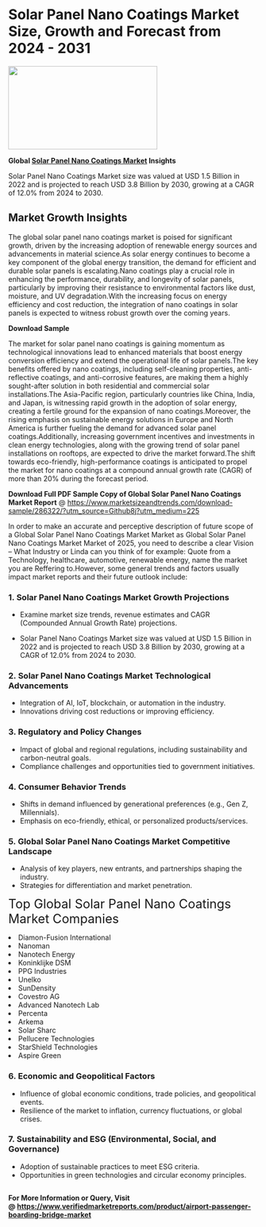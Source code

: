 <H1>Solar Panel Nano Coatings Market Size, Growth and Forecast from 2024 - 2031</H1><img class="aligncenter size-medium wp-image-584254" src="https://thirdeyenews.in/wp-content/uploads/2024/09/Global-Market-Research-300x168.jpeg" alt="" width="300" height="168" /><p><strong>Global&nbsp;<a href="https://www.marketsizeandtrends.com/download-sample/286322/?utm_source=Github8j?utm_medium=225">Solar Panel Nano Coatings Market</a> Insights</strong></p><p>Solar Panel Nano Coatings Market size was valued at USD 1.5 Billion in 2022 and is projected to reach USD 3.8 Billion by 2030, growing at a CAGR of 12.0% from 2024 to 2030.</p><p><h2>Market Growth Insights</h2> <p>The global solar panel nano coatings market is poised for significant growth, driven by the increasing adoption of renewable energy sources and advancements in material science.As solar energy continues to become a key component of the global energy transition, the demand for efficient and durable solar panels is escalating.Nano coatings play a crucial role in enhancing the performance, durability, and longevity of solar panels, particularly by improving their resistance to environmental factors like dust, moisture, and UV degradation.With the increasing focus on energy efficiency and cost reduction, the integration of nano coatings in solar panels is expected to witness robust growth over the coming years.</p> <p><strong>Download Sample</strong></p> <p>The market for solar panel nano coatings is gaining momentum as technological innovations lead to enhanced materials that boost energy conversion efficiency and extend the operational life of solar panels.The key benefits offered by nano coatings, including self-cleaning properties, anti-reflective coatings, and anti-corrosive features, are making them a highly sought-after solution in both residential and commercial solar installations.The Asia-Pacific region, particularly countries like China, India, and Japan, is witnessing rapid growth in the adoption of solar energy, creating a fertile ground for the expansion of nano coatings.Moreover, the rising emphasis on sustainable energy solutions in Europe and North America is further fueling the demand for advanced solar panel coatings.Additionally, increasing government incentives and investments in clean energy technologies, along with the growing trend of solar panel installations on rooftops, are expected to drive the market forward.The shift towards eco-friendly, high-performance coatings is anticipated to propel the market for nano coatings at a compound annual growth rate (CAGR) of more than 20% during the forecast period.<p><span class=""><strong>Download Full PDF Sample Copy of Global Solar Panel Nano Coatings Market Report</strong> @ <a href="https://www.marketsizeandtrends.com/download-sample/286322/?utm_source=Github8j?utm_medium=225" target="_blank">https://www.marketsizeandtrends.com/download-sample/286322/?utm_source=Github8j?utm_medium=225</a></span></p><p>In order to make an accurate and perceptive description of future scope of a Global&nbsp;Solar Panel Nano Coatings Market Market as Global&nbsp;Solar Panel Nano Coatings Market Market of 2025, you need to describe a clear Vision &ndash; What Industry or Linda can you think of for example: Quote from a Technology, healthcare, automotive, renewable energy, name the market you are Reffering to.However, some general trends and factors usually impact market reports and their future outlook include:</p><h3>1.&nbsp;<strong>Solar Panel Nano Coatings Market Growth Projections</strong></h3><ul><li>Examine market size trends, revenue estimates and CAGR (Compounded Annual Growth Rate) projections.</li><li><p>Solar Panel Nano Coatings Market size was valued at USD 1.5 Billion in 2022 and is projected to reach USD 3.8 Billion by 2030, growing at a CAGR of 12.0% from 2024 to 2030.</p></li></ul><h3>2.&nbsp;<strong>Solar Panel Nano Coatings Market Technological Advancements</strong></h3><ul><li>Integration of AI, IoT, blockchain, or automation in the industry.</li><li>Innovations driving cost reductions or improving efficiency.</li></ul><h3>3.&nbsp;<strong>Regulatory and Policy Changes</strong></h3><ul><li>Impact of global and regional regulations, including sustainability and carbon-neutral goals.</li><li>Compliance challenges and opportunities tied to government initiatives.</li></ul><h3>4.&nbsp;<strong>Consumer Behavior Trends</strong></h3><ul><li>Shifts in demand influenced by generational preferences (e.g., Gen Z, Millennials).</li><li>Emphasis on eco-friendly, ethical, or personalized products/services.</li></ul><h3>5.&nbsp;<strong>Global Solar Panel Nano Coatings Market Competitive Landscape</strong></h3><ul><li>Analysis of key players, new entrants, and partnerships shaping the industry.</li><li>Strategies for differentiation and market penetration.</li></ul><p data-pm-slice="1 1 []"><span style="color: inherit; font-family: inherit; font-size: 25px;">Top Global Solar Panel Nano Coatings Market Companies</span></p><div class="" data-test-id=""><p><li>Diamon-Fusion International</li><li> Nanoman</li><li> Nanotech Energy</li><li> Koninklijke DSM</li><li> PPG Industries</li><li> Unelko</li><li> SunDensity</li><li> Covestro AG</li><li> Advanced Nanotech Lab</li><li> Percenta</li><li> Arkema</li><li> Solar Sharc</li><li> Pellucere Technologies</li><li> StarShield Technologies</li><li> Aspire Green</li></p></div><h3>6.&nbsp;<strong>Economic and Geopolitical Factors</strong></h3><ul><li>Influence of global economic conditions, trade policies, and geopolitical events.</li><li>Resilience of the market to inflation, currency fluctuations, or global crises.</li></ul><h3>7.&nbsp;<strong>Sustainability and ESG (Environmental, Social, and Governance)</strong></h3><ul><li>Adoption of sustainable practices to meet ESG criteria.</li><li>Opportunities in green technologies and circular economy principles.</li></ul><h2><strong style="font-size: 14px;">For More Information or Query, Visit @&nbsp;</strong><a style="background-color: #ffffff; font-size: 14px;" href="https://www.marketsizeandtrends.com/report/solar-panel-nano-coatings-market/" target="_blank">https://www.verifiedmarketreports.com/product/airport-passenger-boarding-bridge-market</a></h2>